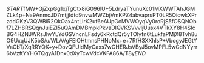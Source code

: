 $START$fMW+GjZxpGg1xjTgCtx8iG096lU+5LdryaTYunuXc01MXWWTAhJGMZLk4p+Na9AnmcJD7mtjjIdtd9nvwMWZbjVmKPZ4abvaprsPT0LR5OiowkXPrzddGKzV3QWBiR2OkOax4ntLirK2uf6eAUpGcMVWOyqVy0roRjS5fOSQNObf7LZH8RSQqnJuiEZI5uQAmDMBmpkPkvaDIQVKSVvvljUusx4VTkXY8H4SIcBG4HZNJWRsJlwYLYdGSVncnLFsdy6kRctdQr5yTOIyfn6tLukfaPMjX8Tvh8uO9UxqUJK5bS/u/WLAVgFElOHtmnsPHNoMx+e+7RfH3XXhlsP+VbogyJEGtYVaCbT/XqRRYQK+y+DovQFUidMyCaxs7wGHERJsVByJ5ovMPFL5wCdNYyrr6bVzftYYHGTQgyA1Dnx0dXyTcwVdcVKFA86A/T8y$END$